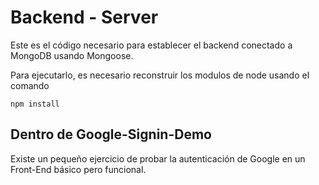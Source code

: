 # Backend - Server

Este es el código necesario para establecer el backend conectado a MongoDB usando Mongoose.

Para ejecutarlo, es necesario reconstruir los modulos de node usando el comando

```
npm install

```

## Dentro de Google-Signin-Demo

Existe un pequeño ejercicio de probar la autenticación de Google en un Front-End básico pero funcional.